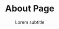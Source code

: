 ---
title: About Page
subtitle: Lorem subtitle
blurb: Good stuff 
description: This is the about description.
layout: layouts/about.html
---